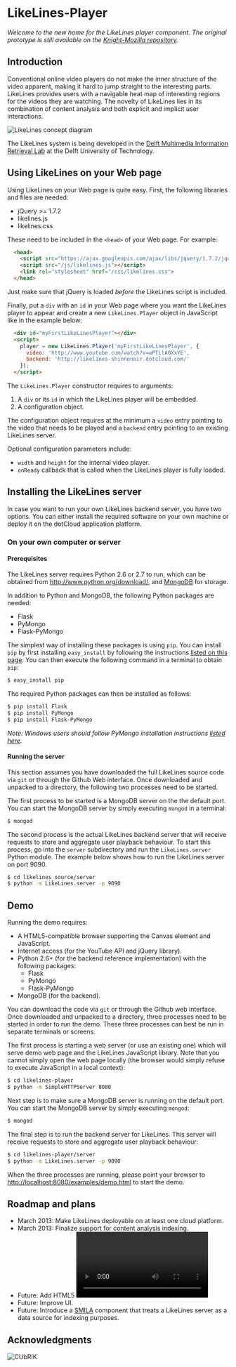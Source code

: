 LikeLines-Player
============

*Welcome to the new home for the LikeLines player component.*
*The original prototype is still available on the*
*[Knight-Mozilla repository](https://github.com/Knight-Mozilla/likelines-mojo).*

## Introduction
Conventional online video players do not make the inner structure of the 
video apparent, making it hard to jump straight to the interesting parts. 
LikeLines provides users with a navigable heat map of interesting regions 
for the videos they are watching. The novelty of LikeLines lies in its 
combination of content analysis and both explicit and implicit user 
interactions.

![LikeLines concept diagram](https://raw.github.com/ShinNoNoir/likelines-player/master/doc/diagram.png)

The LikeLines system is being developed in the 
[Delft Multimedia Information Retrieval Lab](http://dmirlab.tudelft.nl/) 
at the Delft University of Technology.

## Using LikeLines on your Web page
Using LikeLines on your Web page is quite easy.
First, the following libraries and files are needed:

 * jQuery >= 1.7.2
 * likelines.js
 * likelines.css

These need to be included in the `<head>` of your Web page.
For example:
```html
  <head>
  	<script src="https://ajax.googleapis.com/ajax/libs/jquery/1.7.2/jquery.min.js"></script>
  	<script src="/js/likelines.js"></script>
	<link rel="stylesheet" href="/css/likelines.css">
  </head>
```
Just make sure that jQuery is loaded *before* the LikeLines script is included.

Finally, put a `div` with an `id` in your Web page where you want the 
LikeLines player to appear and create a new `LikeLines.Player` object
in JavaScript like in the example below:
```html
  <div id="myFirstLikeLinesPlayer"></div>
  <script>
    player = new LikeLines.Player('myFirstLikeLinesPlayer', {
	  video: 'http://www.youtube.com/watch?v=wPTilA0XxYE',
	  backend: 'http://likelines-shinnonoir.dotcloud.com/'
    });
  </script>
```

The `LikeLines.Player` constructor requires to arguments:
 1. A `div` or its `id` in which the LikeLines player will be embedded. 
 2. A configuration object.

The configuration object requires at the minimum a `video` entry pointing
to the video that needs to be played and a `backend` entry pointing to an
existing LikeLines server.

Optional configuration parameters include:
 * `width` and `height` for the internal video player.
 * `onReady` callback that is called when the LikeLines player is fully loaded.


## Installing the LikeLines server
In case you want to run your own LikeLines backend server, you have two options.
You can either install the required software on your own machine or 
deploy it on the dotCloud application platform.

### On your own computer or server
#### Prerequisites
The LikeLines server requires Python 2.6 or 2.7 to run, which can be obtained 
from http://www.python.org/download/, and [MongoDB](http://www.mongodb.org/downloads)
for storage.

In addition to Python and MongoDB, the following Python packages are needed:
 * Flask
 * PyMongo
 * Flask-PyMongo

The simplest way of installing these packages is using `pip`. You can install
`pip` by first installing `easy_install` by following the instructions 
[listed on this page](https://pypi.python.org/pypi/setuptools).
You can then execute the following command in a terminal to obtain `pip`:
```sh
$ easy_install pip
```

The required Python packages can then be installed as follows:
```sh
$ pip install Flask
$ pip install PyMongo
$ pip install Flask-PyMongo
```
*Note: Windows users should follow PyMongo installation instructions*
*[listed here](http://api.mongodb.org/python/current/installation.html).*

#### Running the server
This section assumes you have downloaded the full LikeLines source code
via `git` or through the Github Web interface. Once downloaded and unpacked 
to a directory, the following two processes need to be started.

The first process to be started is a MongoDB server on the the default port. 
You can start the MongoDB server by simply executing `mongod` in a terminal:

```sh
$ mongod
```

The second process is the actual LikeLines backend server that will 
receive requests to store and aggregate user playback behaviour.
To start this process, go into the `server` subdirectory and run
the `LikeLines.server` Python module. The example below shows how
to run the LikeLines server on port 9090.

```sh
$ cd likelines_source/server
$ python -m LikeLines.server -p 9090
```



## Demo
Running the demo requires:

 * A HTML5-compatible browser supporting the Canvas element and JavaScript.
 * Internet access (for the YouTube API and jQuery library).
 * Python 2.6+ (for the backend reference implementation) 
   with the following packages:
     * Flask
     * PyMongo
     * Flask-PyMongo
 * MongoDB (for the backend).

You can download the code via `git` or through the Github web interface. 
Once downloaded and unpacked to a directory, three processes need to be 
started in order to run the demo. These three processes can best be run 
in separate terminals or screens.

The first process is starting a web server (or use an existing one) which 
will serve demo web page and the LikeLines JavaScript library. Note that 
you cannot simply open the web page locally (the browser would simply 
refuse to execute JavaScript in a local context):

```sh
$ cd likelines-player
$ python -m SimpleHTTPServer 8080
```

Next step is to make sure a MongoDB server is running on the default port. 
You can start the MongoDB server by simply executing `mongod`:

```sh
$ mongod
```

The final step is to run the backend server for LikeLines. This server will 
receive requests to store and aggregate user playback behaviour:

```sh
$ cd likelines-player/server
$ python -m LikeLines.server -p 9090
```

When the three processes are running, please point your browser to 
[http://localhost:8080/examples/demo.html](http://localhost:8080/examples/demo.html) 
to start the demo.

## Roadmap and plans
 * March 2013: Make LikeLines deployable on at least one cloud platform.
 * March 2013: Finalize support for content analysis indexing.
 * Future: Add HTML5 <video> support.
 * Future: Improve UI.
 * Future: Introduce a [SMILA](http://www.eclipse.org/smila/) component 
   that treats a LikeLines server as a data source for indexing purposes.


## Acknowledgments

![CUbRIK](http://www.cubrikproject.eu/templates/rt_tachyon_j15/images/logo/light/logo.png)
